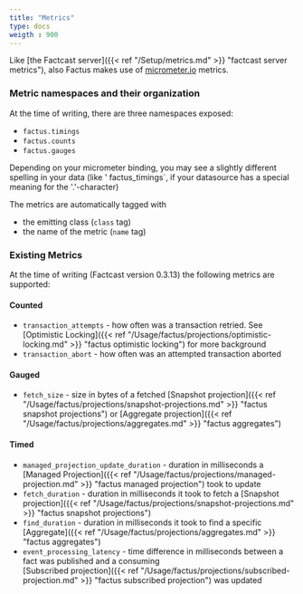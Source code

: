 ```yaml
---
title: "Metrics"
type: docs
weigth : 900
---
```


Like [the Factcast server]({{< ref "/Setup/metrics.md" >}} "factcast server metrics"), also Factus makes use 
of [micrometer.io](https://micrometer.io/) metrics.

### Metric namespaces and their organization

At the time of writing, there are three namespaces exposed:

* `factus.timings`
* `factus.counts`
* `factus.gauges`

Depending on your micrometer binding, you may see a slightly different spelling in your data (like '
factus_timings`, if your datasource has a special meaning for the '.'-character)

The metrics are automatically tagged with 

* the emitting class (`class` tag) 
* the name of the metric (`name` tag)

### Existing Metrics
At the time of writing (Factcast version 0.3.13) the following metrics are supported:

#### Counted
- `transaction_attempts` - how often was a transaction retried. See [Optimistic Locking]({{< ref "/Usage/factus/projections/optimistic-locking.md" >}} 
"factus optimistic locking") for more background
- `transaction_abort` - how often was an attempted transaction aborted

#### Gauged
- `fetch_size` - size in bytes of a fetched [Snapshot projection]({{< ref "/Usage/factus/projections/snapshot-projections.md" >}} 
"factus snapshot projections") or [Aggregate projection]({{< ref "/Usage/factus/projections/aggregates.md" >}} 
"factus aggregates") 
  
#### Timed
- `managed_projection_update_duration`  - duration in milliseconds a [Managed Projection]({{< ref "/Usage/factus/projections/managed-projection.md" >}} 
"factus managed projection") took to update
- `fetch_duration` - duration in milliseconds it took to fetch a [Snapshot projection]({{< ref "/Usage/factus/projections/snapshot-projections.md" >}} 
"factus snapshot projections")
- `find_duration` - duration in milliseconds it took to find a specific [Aggregate]({{< ref "/Usage/factus/projections/aggregates.md" >}} 
"factus aggregates")
- `event_processing_latency` - time difference in milliseconds between a fact was published and a consuming  
[Subscribed projection]({{< ref "/Usage/factus/projections/subscribed-projection.md" >}} "factus subscribed projection") was updated
  
 
